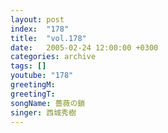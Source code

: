 ```yaml
---
layout: post
index:  "178"
title:  "vol.178"
date:   2005-02-24 12:00:00 +0300
categories: archive
tags: []
youtube: "178"
greetingM: 
greetingT: 
songName: 薔薇の鎖
singer: 西城秀樹
---
```

